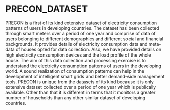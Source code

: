 # PRECON_DATASET
PRECON is a first of its kind extensive dataset of electricity consumption patterns of users in developing countries. The dataset has been collected through smart meters over a period of one year and comprise of data of users belonging to different demographics and different social and financial backgrounds. It provides details of electricity consumption data and meta-data of houses opted for data collection. Also, we have provided details on high electricity consumption devices and the load profile of the whole house. The aim of this data collection and processing exercise is to understand the electricity consumption patterns of users in the developing world. A sound realization of consumption patterns can help in the development of intelligent smart grids and better demand-side management tools.  PRECON is unique from the datasets of its kind because it is only extensive dataset collected over a period of one year which is publically available. Other than that it is different in terms that it monitors a greater number of households than any other similar dataset of developing countries.
